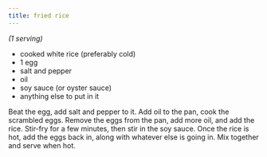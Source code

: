 ```yaml
---
title: fried rice
---
```


*(1 serving)*

* cooked white rice (preferably cold)
* 1 egg
* salt and pepper
* oil
* soy sauce (or oyster sauce)
* anything else to put in it

Beat the egg, add salt and pepper to it. Add oil to the pan, cook the scrambled
eggs. Remove the eggs from the pan, add more oil, and add the rice. Stir-fry
for a few minutes, then stir in the soy sauce. Once the rice is hot, add the
eggs back in, along with whatever else is going in. Mix together and serve when
hot.
